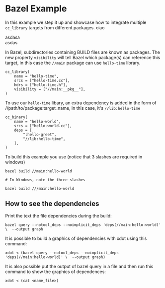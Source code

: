 # Bazel Example

In this example we step it up and showcase how to integrate multiple ```cc_library``` targets from different packages.
ciao

asdasa\
asdas

 In Bazel, subdirectories containing BUILD files are known as packages. The new property ```visibility``` will tell Bazel which package(s) can reference this target, in this case the ```//main``` package can use ```hello-time``` library. 

```
cc_library(
    name = "hello-time",
    srcs = ["hello-time.cc"],
    hdrs = ["hello-time.h"],
    visibility = ["//main:__pkg__"],
)
```

To use our ```hello-time``` libary, an extra dependency is added in the form of //path/to/package:target_name, in this case, it's ```//lib:hello-time```

```
cc_binary(
    name = "hello-world",
    srcs = ["hello-world.cc"],
    deps = [
        ":hello-greet",
        "//lib:hello-time",
    ],
)
```

To build this example you use (notice that 3 slashes are required in windows)
```
bazel build //main:hello-world

# In Windows, note the three slashes

bazel build ///main:hello-world
```

## How to see the dependencies
Print the text the file dependencies during the build:
```
bazel query --notool_deps --noimplicit_deps 'deps(//main:hello-world)' \  --output graph
```

It is possible to build a graphics of dependencies with xdot using this command:
```
xdot < (bazel query --notool_deps --noimplicit_deps 'deps(//main:hello-world)' \  --output graph)
```

It is also possible put the output of bazel query in a file and then run this command to show the graphics of dependences:
```
xdot < (cat <name_file>)
```
